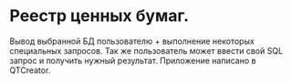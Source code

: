 # Реестр ценных бумаг.

Вывод выбранной БД пользователю  + выполнение некоторых специальных запросов.
Так же пользователь может ввести свой SQL запрос и получить нужный результат.
Приложение написано в QTCreator.
